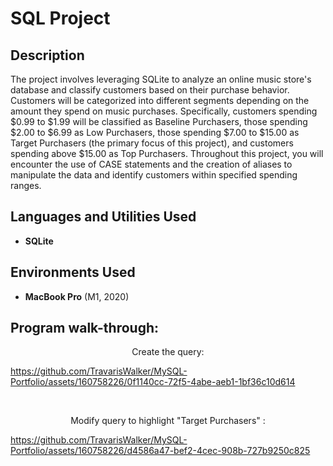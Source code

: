<h1>SQL Project</h1>


<h2>Description</h2>
The project involves leveraging SQLite to analyze an online music store's database and classify customers based on their purchase behavior. Customers will be categorized into different segments depending on the amount they spend on music purchases. Specifically, customers spending $0.99 to $1.99 will be classified as Baseline Purchasers, those spending $2.00 to $6.99 as Low Purchasers, those spending $7.00 to $15.00 as Target Purchasers (the primary focus of this project), and customers spending above $15.00 as Top Purchasers. Throughout this project, you will encounter the use of CASE statements and the creation of aliases to manipulate the data and identify customers within specified spending ranges.
<br />


<h2>Languages and Utilities Used</h2>

- <b>SQLite</b> 


<h2>Environments Used </h2>

- <b>MacBook Pro</b> (M1, 2020)

<h2>Program walk-through:</h2>

<p align="center">
Create the query: <br/>
  
https://github.com/TravarisWalker/MySQL-Portfolio/assets/160758226/0f1140cc-72f5-4abe-aeb1-1bf36c10d614

<br />
<p align="center">
Modify query to highlight "Target Purchasers" :  <br/>

https://github.com/TravarisWalker/MySQL-Portfolio/assets/160758226/d4586a47-bef2-4cec-908b-727b9250c825





<!--
 ```diff
- text in red
+ text in green
! text in orange
# text in gray
@@ text in purple (and bold)@@
```
--!>
